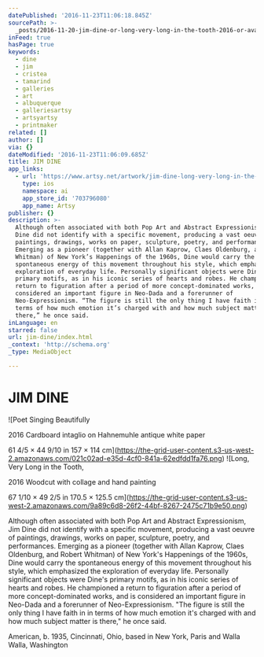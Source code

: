 ```yaml
---
datePublished: '2016-11-23T11:06:18.845Z'
sourcePath: >-
  _posts/2016-11-20-jim-dine-or-long-very-long-in-the-tooth-2016-or-available-f.md
inFeed: true
hasPage: true
keywords:
  - dine
  - jim
  - cristea
  - tamarind
  - galleries
  - art
  - albuquerque
  - galleriesartsy
  - artsyartsy
  - printmaker
related: []
author: []
via: {}
dateModified: '2016-11-23T11:06:09.685Z'
title: JIM DINE
app_links:
  - url: 'https://www.artsy.net/artwork/jim-dine-long-very-long-in-the-tooth-3'
    type: ios
    namespace: ai
    app_store_id: '703796080'
    app_name: Artsy
publisher: {}
description: >-
  Although often associated with both Pop Art and Abstract Expressionism, Jim
  Dine did not identify with a specific movement, producing a vast oeuvre of
  paintings, drawings, works on paper, sculpture, poetry, and performances.
  Emerging as a pioneer (together with Allan Kaprow, Claes Oldenburg, and Robert
  Whitman) of New York’s Happenings of the 1960s, Dine would carry the
  spontaneous energy of this movement throughout his style, which emphasized the
  exploration of everyday life. Personally significant objects were Dine’s
  primary motifs, as in his iconic series of hearts and robes. He championed a
  return to figuration after a period of more concept-dominated works, and is
  considered an important figure in Neo-Dada and a forerunner of
  Neo-Expressionism. “The figure is still the only thing I have faith in in
  terms of how much emotion it’s charged with and how much subject matter is
  there,” he once said.
inLanguage: en
starred: false
url: jim-dine/index.html
_context: 'http://schema.org'
_type: MediaObject

---
```

# JIM DINE
![Poet Singing Beautifully

2016 Cardboard intaglio on Hahnemuhle antique white paper

61 4/5 × 44 9/10 in 157 × 114 cm](https://the-grid-user-content.s3-us-west-2.amazonaws.com/021c02ad-e35d-4cf0-841a-62edfdd1fa76.png)
![Long, Very Long in the Tooth, 

2016 Woodcut with collage and hand painting

67 1/10 × 49 2/5 in 170.5 × 125.5 cm](https://the-grid-user-content.s3-us-west-2.amazonaws.com/9a89c6d8-26f2-44bf-8267-2475c71b9e50.png)

Although often associated with both Pop Art and Abstract Expressionism, Jim Dine did not identify with a specific movement, producing a vast oeuvre of paintings, drawings, works on paper, sculpture, poetry, and performances. Emerging as a pioneer (together with Allan Kaprow, Claes Oldenburg, and Robert Whitman) of New York's Happenings of the 1960s, Dine would carry the spontaneous energy of this movement throughout his style, which emphasized the exploration of everyday life. Personally significant objects were Dine's primary motifs, as in his iconic series of hearts and robes. He championed a return to figuration after a period of more concept-dominated works, and is considered an important figure in Neo-Dada and a forerunner of Neo-Expressionism. "The figure is still the only thing I have faith in in terms of how much emotion it's charged with and how much subject matter is there," he once said.

American, b. 1935, Cincinnati, Ohio, based in New York, Paris and Walla Walla, Washington